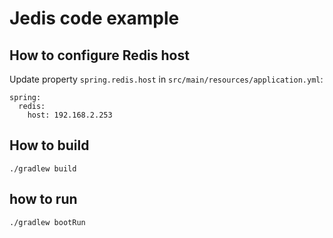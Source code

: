 # Jedis code example

## How to configure Redis host

Update property `spring.redis.host` in `src/main/resources/application.yml`:
```
spring:
  redis:
    host: 192.168.2.253
```

## How to build

```
./gradlew build
```

## how to run

```
./gradlew bootRun
```
